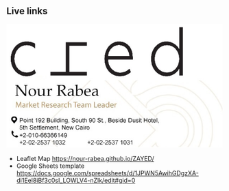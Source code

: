 ## Live links
![Nour](media/Signature.jpg)

- Leaflet Map https://nour-rabea.github.io/ZAYED/
- Google Sheets template https://docs.google.com/spreadsheets/d/1JPWN5AwihGDgzXA-di1Eel8iBf3c0sI_LOWLV4-nZlk/edit#gid=0
